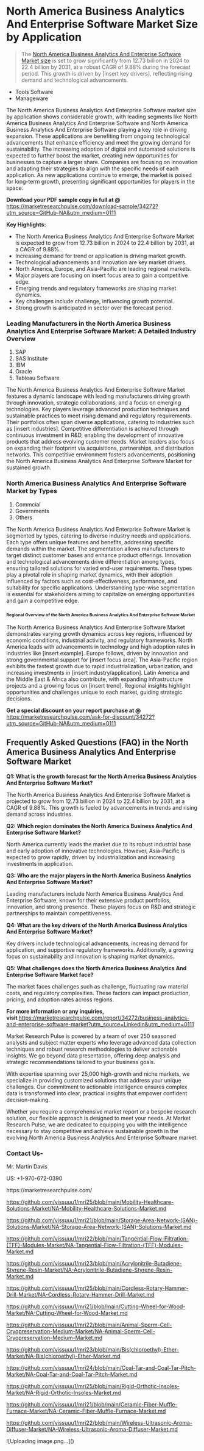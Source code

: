 <h1>North America Business Analytics And Enterprise Software Market&nbsp;Size by Application</h1><blockquote><p>The <a href="https://marketresearchpulse.com/download-sample/34272?utm_source=GitHub-NA&amp;utm_medium=0111">North America Business Analytics And Enterprise Software Market size</a> is set to grow significantly from 12.73 billion in 2024 to 22.4 billion by 2031, at a robust CAGR of 9.88% during the forecast period. This growth is driven by [insert key drivers], reflecting rising demand and technological advancements.</p></blockquote><ul><li>Tools Software<li> Manageware</li></ul><p>The North America Business Analytics And Enterprise Software market size by application shows considerable growth, with leading segments like North America Business Analytics And Enterprise Software and North America Business Analytics And Enterprise Software playing a key role in driving expansion. These applications are benefiting from ongoing technological advancements that enhance efficiency and meet the growing demand for sustainability. The increasing adoption of digital and automated solutions is expected to further boost the market, creating new opportunities for businesses to capture a larger share. Companies are focusing on innovation and adapting their strategies to align with the specific needs of each application. As new applications continue to emerge, the market is poised for long-term growth, presenting significant opportunities for players in the space.</p><p><strong>Download your PDF sample copy in full at @ </strong><a href="https://marketresearchpulse.com/download-sample/34272?utm_source=GitHub-NA&amp;utm_medium=0111">https://marketresearchpulse.com/download-sample/34272?utm_source=GitHub-NA&amp;utm_medium=0111</a></p><p><strong>Key Highlights: </strong></p><ul><li>The North America Business Analytics And Enterprise Software Market is expected to grow from 12.73 billion in 2024 to 22.4 billion by 2031, at a CAGR of 9.88%.</li><li>Increasing demand for trend or application is driving market growth.</li><li>Technological advancements and innovation are key market drivers.</li><li>North America, Europe, and Asia-Pacific are leading regional markets.</li><li>Major players are focusing on insert focus area to gain a competitive edge.</li><li>Emerging trends and regulatory frameworks are shaping market dynamics.</li><li>Key challenges include challenge, influencing growth potential.</li><li>Strong growth is anticipated in sector over the forecast period.</li></ul><h3>Leading Manufacturers in the North America Business Analytics And Enterprise Software Market: A Detailed Industry Overview</h3><ol><li>SAP</li><li>SAS Institute</li><li>IBM</li><li>Oracle</li><li>Tableau Software</li></ol><div class="flex max-w-full flex-col flex-grow"><div class="min-h-8 text-message flex w-full flex-col items-end gap-2 whitespace-normal break-words [.text-message+&amp;]:mt-5" dir="auto" data-message-author-role="assistant" data-message-id="fd8432e4-4910-450d-b182-61b7bfb0a01f" data-message-model-slug="gpt-4o"><div class="flex w-full flex-col gap-1 empty:hidden first:pt-[3px]"><div class="markdown prose w-full break-words dark:prose-invert light"><p>The North America Business Analytics And Enterprise Software Market features a dynamic landscape with leading manufacturers driving growth through innovation, strategic collaborations, and a focus on emerging technologies. Key players leverage advanced production techniques and sustainable practices to meet rising demand and regulatory requirements. Their portfolios often span diverse applications, catering to industries such as [insert industries]. Competitive differentiation is achieved through continuous investment in R&amp;D, enabling the development of innovative products that address evolving customer needs. Market leaders also focus on expanding their footprint via acquisitions, partnerships, and distribution networks. This competitive environment fosters advancements, positioning the North America Business Analytics And Enterprise Software Market for sustained growth.</p></div></div></div></div><h3>North America Business Analytics And Enterprise Software Market by Types</h3><ol><li>Commcial<li> Governments<li> Others</li></ol><div class="flex max-w-full flex-col flex-grow"><div class="min-h-8 text-message flex w-full flex-col items-end gap-2 whitespace-normal break-words [.text-message+&amp;]:mt-5" dir="auto" data-message-author-role="assistant" data-message-id="084470be-0bb7-4664-bddf-5156b4f41249" data-message-model-slug="gpt-4o-mini"><div class="flex w-full flex-col gap-1 empty:hidden first:pt-[3px]"><div class="markdown prose w-full break-words dark:prose-invert light"><p>The North America Business Analytics And Enterprise Software Market is segmented by types, catering to diverse industry needs and applications. Each type offers unique features and benefits, addressing specific demands within the market. The segmentation allows manufacturers to target distinct customer bases and enhance product offerings. Innovation and technological advancements drive differentiation among types, ensuring tailored solutions for varied end-user requirements. These types play a pivotal role in shaping market dynamics, with their adoption influenced by factors such as cost-effectiveness, performance, and suitability for specific applications. Understanding type-wise segmentation is essential for stakeholders aiming to capitalize on emerging opportunities and gain a competitive edge.</p></div></div></div></div><h3><span style="font-size: 11px;">Regional Overview of the North America Business Analytics And Enterprise Software Market</span></h3><div class="flex max-w-full flex-col flex-grow"><div class="min-h-8 text-message flex w-full flex-col items-end gap-2 whitespace-normal break-words [.text-message+&amp;]:mt-5" dir="auto" data-message-author-role="assistant" data-message-id="e9038762-ce64-4e30-91c9-9bd413514231" data-message-model-slug="gpt-4o-mini"><div class="flex w-full flex-col gap-1 empty:hidden first:pt-[3px]"><div class="markdown prose w-full break-words dark:prose-invert light"><p>The North America Business Analytics And Enterprise Software Market demonstrates varying growth dynamics across key regions, influenced by economic conditions, industrial activity, and regulatory frameworks. North America leads with advancements in technology and high adoption rates in industries like [insert example]. Europe follows, driven by innovation and strong governmental support for [insert focus area]. The Asia-Pacific region exhibits the fastest growth due to rapid industrialization, urbanization, and increasing investments in [insert industry/application]. Latin America and the Middle East &amp; Africa also contribute, with expanding infrastructure projects and a growing focus on [insert trend]. Regional insights highlight opportunities and challenges unique to each market, guiding strategic decisions.</p></div></div></div></div><p><strong>Get a special discount on your report purchase at @ </strong><a href="https://marketresearchpulse.com/ask-for-discount/34272?utm_source=GitHub-NA&amp;utm_medium=0111">https://marketresearchpulse.com/ask-for-discount/34272?utm_source=GitHub-NA&amp;utm_medium=0111</a></p><h2>Frequently Asked Questions (FAQ) in the North America Business Analytics And Enterprise Software Market</h2><p><strong>Q1: What is the growth forecast for the North America Business Analytics And Enterprise Software Market?</strong></p><p>The North America Business Analytics And Enterprise Software Market is projected to grow from 12.73 billion in 2024 to 22.4 billion by 2031, at a CAGR of 9.88%. This growth is fueled by advancements in trends and rising demand across industries.</p><p><strong>Q2: Which region dominates the North America Business Analytics And Enterprise Software Market?</strong></p><p>North America currently leads the market due to its robust industrial base and early adoption of innovative technologies. However, Asia-Pacific is expected to grow rapidly, driven by industrialization and increasing investments in application.</p><p><strong>Q3: Who are the major players in the North America Business Analytics And Enterprise Software Market?</strong></p><p>Leading manufacturers include North America Business Analytics And Enterprise Software, known for their extensive product portfolios, innovation, and strong presence. These players focus on R&amp;D and strategic partnerships to maintain competitiveness.</p><p><strong>Q4: What are the key drivers of the North America Business Analytics And Enterprise Software Market?</strong></p><p>Key drivers include technological advancements, increasing demand for application, and supportive regulatory frameworks. Additionally, a growing focus on sustainability and innovation is shaping market dynamics.</p><p><strong>Q5: What challenges does the North America Business Analytics And Enterprise Software Market face?</strong></p><p>The market faces challenges such as challenge, fluctuating raw material costs, and regulatory complexities. These factors can impact production, pricing, and adoption rates across regions.</p><p><strong>For more information or any inquiries, visit&nbsp;</strong><a href="https://marketresearchpulse.com/report/34272/business-analytics-and-enterprise-software-market?utm_source=Linkedin&utm_medium=0111">https://marketresearchpulse.com/report/34272/business-analytics-and-enterprise-software-market?utm_source=Linkedin&utm_medium=0111</a></p><p>Market Research Pulse is powered by a team of over 250 seasoned analysts and subject matter experts who leverage advanced data collection techniques and robust research methodologies to deliver actionable insights. We go beyond data presentation, offering deep analysis and strategic recommendations tailored to your business goals.</p><p>With expertise spanning over 25,000 high-growth and niche markets, we specialize in providing customized solutions that address your unique challenges. Our commitment to actionable intelligence ensures complex data is transformed into clear, practical insights that empower confident decision-making.</p><p>Whether you require a comprehensive market report or a bespoke research solution, our flexible approach is designed to meet your needs. At Market Research Pulse, we are dedicated to equipping you with the intelligence necessary to stay competitive and achieve sustainable growth in the evolving North America Business Analytics And Enterprise Software market.</p><h3><strong>Contact Us-</strong></h3><p>Mr. Martin Davis</p><p>US: +1-970-672-0390</p><p>https://marketresearchpulse.com/</p><p><a href="https://github.com/vissuuu1/mri25/blob/main/Mobility-Healthcare-Solutions-Market/NA-Mobility-Healthcare-Solutions-Market.md">https://github.com/vissuuu1/mri25/blob/main/Mobility-Healthcare-Solutions-Market/NA-Mobility-Healthcare-Solutions-Market.md</a></p><p><a href="https://github.com/vissuuu1/mri21/blob/main/Storage-Area-Network-(SAN)-Solutions-Market/NA-Storage-Area-Network-(SAN)-Solutions-Market.md">https://github.com/vissuuu1/mri21/blob/main/Storage-Area-Network-(SAN)-Solutions-Market/NA-Storage-Area-Network-(SAN)-Solutions-Market.md</a></p><p><a href="https://github.com/vissuuu1/mri22/blob/main/Tangential-Flow-Filtration-(TFF)-Modules-Market/NA-Tangential-Flow-Filtration-(TFF)-Modules-Market.md">https://github.com/vissuuu1/mri22/blob/main/Tangential-Flow-Filtration-(TFF)-Modules-Market/NA-Tangential-Flow-Filtration-(TFF)-Modules-Market.md</a></p><p><a href="https://github.com/vissuuu1/mri23/blob/main/Acrylonitrile-Butadiene-Styrene-Resin-Market/NA-Acrylonitrile-Butadiene-Styrene-Resin-Market.md">https://github.com/vissuuu1/mri23/blob/main/Acrylonitrile-Butadiene-Styrene-Resin-Market/NA-Acrylonitrile-Butadiene-Styrene-Resin-Market.md</a></p><p><a href="https://github.com/vissuuu1/mri25/blob/main/Cordless-Rotary-Hammer-Drill-Market/NA-Cordless-Rotary-Hammer-Drill-Market.md">https://github.com/vissuuu1/mri25/blob/main/Cordless-Rotary-Hammer-Drill-Market/NA-Cordless-Rotary-Hammer-Drill-Market.md</a></p><p><a href="https://github.com/vissuuu1/mri21/blob/main/Cutting-Wheel-for-Wood-Market/NA-Cutting-Wheel-for-Wood-Market.md">https://github.com/vissuuu1/mri21/blob/main/Cutting-Wheel-for-Wood-Market/NA-Cutting-Wheel-for-Wood-Market.md</a></p><p><a href="https://github.com/vissuuu1/mri22/blob/main/Animal-Sperm-Cell-Cryopreservation-Medium-Market/NA-Animal-Sperm-Cell-Cryopreservation-Medium-Market.md">https://github.com/vissuuu1/mri22/blob/main/Animal-Sperm-Cell-Cryopreservation-Medium-Market/NA-Animal-Sperm-Cell-Cryopreservation-Medium-Market.md</a></p><p><a href="https://github.com/vissuuu1/mri23/blob/main/Bis(chloroethyl)-Ether-Market/NA-Bis(chloroethyl)-Ether-Market.md">https://github.com/vissuuu1/mri23/blob/main/Bis(chloroethyl)-Ether-Market/NA-Bis(chloroethyl)-Ether-Market.md</a></p><p><a href="https://github.com/vissuuu1/mri24/blob/main/Coal-Tar-and-Coal-Tar-Pitch-Market/NA-Coal-Tar-and-Coal-Tar-Pitch-Market.md">https://github.com/vissuuu1/mri24/blob/main/Coal-Tar-and-Coal-Tar-Pitch-Market/NA-Coal-Tar-and-Coal-Tar-Pitch-Market.md</a></p><p><a href="https://github.com/vissuuu1/mri25/blob/main/Rigid-Orthotic-Insoles-Market/NA-Rigid-Orthotic-Insoles-Market.md">https://github.com/vissuuu1/mri25/blob/main/Rigid-Orthotic-Insoles-Market/NA-Rigid-Orthotic-Insoles-Market.md</a></p><p><a href="https://github.com/vissuuu1/mri21/blob/main/Ceramic-Fiber-Muffle-Furnace-Market/NA-Ceramic-Fiber-Muffle-Furnace-Market.md">https://github.com/vissuuu1/mri21/blob/main/Ceramic-Fiber-Muffle-Furnace-Market/NA-Ceramic-Fiber-Muffle-Furnace-Market.md</a></p><p><a href="https://github.com/vissuuu1/mri22/blob/main/Wireless-Ultrasonic-Aroma-Diffuser-Market/NA-Wireless-Ultrasonic-Aroma-Diffuser-Market.md">https://github.com/vissuuu1/mri22/blob/main/Wireless-Ultrasonic-Aroma-Diffuser-Market/NA-Wireless-Ultrasonic-Aroma-Diffuser-Market.md</a></p>
![Uploading image.png…]()

